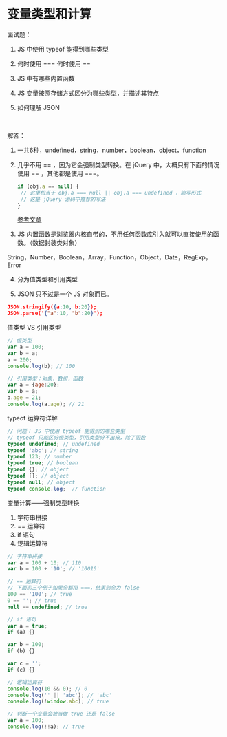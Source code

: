 # 变量类型和计算

面试题：

1. JS 中使用 typeof 能得到哪些类型

2. 何时使用 === 何时使用 ==

3. JS 中有哪些内置函数

4. JS 变量按照存储方式区分为哪些类型，并描述其特点

5. 如何理解 JSON

   ​



解答：

1. 一共6种，undefined，string，number，boolean，object，function

2. 几乎不用 == ，因为它会强制类型转换。在 jQuery 中，大概只有下面的情况使用 == ，其他都是使用 ===。

   ```javascript
   if (obj.a == null) {
   	// 这里相当于 obj.a === null || obj.a === undefined ，简写形式
   	// 这是 jQuery 源码中推荐的写法
   }
   ```

   [参考文章](http://m.blog.csdn.net/m0_37288255/article/details/77151903)

3.  JS 内置函数是浏览器内核自带的，不用任何函数库引入就可以直接使用的函数。（数据封装类对象）

   String，Number，Boolean，Array，Function，Object，Date，RegExp，Error

4. 分为值类型和引用类型

5.  JSON 只不过是一个 JS 对象而已。

   ```json
   JSON.stringify({a:10, b:20});
   JSON.parse('{"a":10, "b":20}');
   ```






值类型 VS 引用类型

```javascript
// 值类型
var a = 100;
var b = a;
a = 200;
console.log(b); // 100

// 引用类型：对象，数组，函数
var a = {age:20};
var b = a;
b.age = 21;
console.log(a.age); // 21
```



typeof 运算符详解

```javascript
// 问题： JS 中使用 typeof 能得到的哪些类型
// typeof 只能区分值类型，引用类型分不出来，除了函数
typeof undefined; // undefined
typeof 'abc'; // string
typeof 123; // number
typeof true; // boolean
typeof {}; // object
typeof []; // object
typeof null; // object
typeof console.log;  // function
```



变量计算——强制类型转换

1. 字符串拼接
2. == 运算符
3. if 语句
4. 逻辑运算符

```javascript
// 字符串拼接
var a = 100 + 10; // 110
var b = 100 + '10'; // '10010'

// == 运算符
// 下面的三个例子如果全都用 ===，结果则全为 false
100 == '100'; // true
0 == ''; // true
null == undefined; // true

// if 语句
var a = true;
if (a) {}

var b = 100;
if (b) {}

var c = '';
if (c) {}

// 逻辑运算符
console.log(10 && 0); // 0
console.log('' || 'abc'); // 'abc'
console.log(!window.abc); // true

// 判断一个变量会被当做 true 还是 false
var a = 100;
console.log(!!a); // true
```


